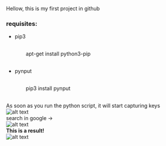 Hellow, this is my first project in github

<h3>requisites:</h3>
<ul>
  <li> pip3</li>
		<p style="margin: 30px">apt-get install python3-pip</p>
	<li> pynput</li>
  <p style="margin: 30px">pip3 install pynput</p>
</ul>
    
 As soon as you run the python script, it will start capturing keys<br>
 ![alt text](https://image.ibb.co/cXCRw9/2018-10-13-13-39.png)
 <br>
 search in google -><br>
 ![alt text](https://preview.ibb.co/b6Z0Op/2018-10-13-13-40.png)
 <br>
  **This is a result!**<br>
 ![alt text](https://preview.ibb.co/kia73p/2018-10-13-13-43.png)<br>
